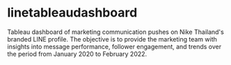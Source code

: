 # linetableaudashboard
Tableau dashboard of marketing communication pushes on Nike Thailand's branded LINE profile. The objective is to provide the marketing team with insights into message performance, follower engagement, and trends over the period from January 2020 to February 2022.
